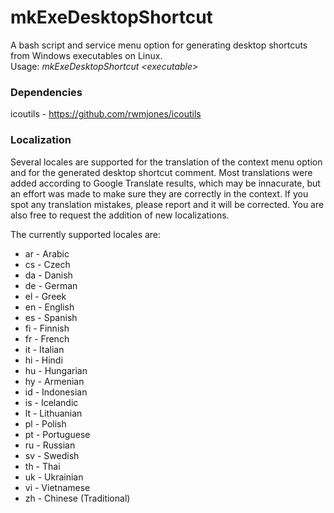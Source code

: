 # mkExeDesktopShortcut
A bash script and service menu option for generating desktop shortcuts from Windows executables on Linux.  
Usage: *mkExeDesktopShortcut \<executable\>*

### Dependencies
icoutils - https://github.com/rwmjones/icoutils
 
### Localization
Several locales are supported for the translation of the context menu option and for the generated desktop shortcut comment. Most translations were added according to Google Translate results, which may be innacurate, but an effort was made to make sure they are correctly in the context. If you spot any translation mistakes, please report and it will be corrected. You are also free to request the addition of new localizations.

The currently supported locales are:

* ar - Arabic  
* cs - Czech  
* da - Danish  
* de - German  
* el - Greek  
* en - English  
* es - Spanish  
* fi - Finnish  
* fr - French  
* it - Italian  
* hi - Hindi  
* hu - Hungarian  
* hy - Armenian  
* id - Indonesian  
* is - Icelandic  
* lt - Lithuanian  
* pl - Polish  
* pt - Portuguese  
* ru - Russian  
* sv - Swedish  
* th - Thai  
* uk - Ukrainian  
* vi - Vietnamese  
* zh - Chinese (Traditional) 
